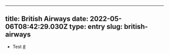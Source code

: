
---
title: British Airways 
date: 2022-05-06T08:42:29.030Z
type: entry
slug: british-airways
---
* Test [#](#62bee4d8-127b-4aa4-92cb-21e8b9f51e46)<a name="62bee4d8-127b-4aa4-92cb-21e8b9f51e46"></a>

